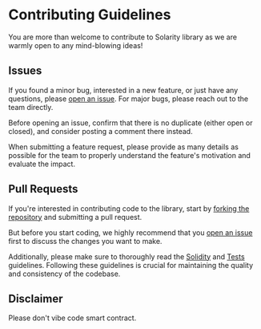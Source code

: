 # Contributing Guidelines

You are more than welcome to contribute to Solarity library as we are warmly open to any mind-blowing ideas!

## Issues

If you found a minor bug, interested in a new feature, or just have any questions, please [open an issue](https://github.com/dl-solarity/solidity-lib/issues/new/choose). For major bugs, please reach out to the team directly.

Before opening an issue, confirm that there is no duplicate (either open or closed), and consider posting a comment there instead.

When submitting a feature request, please provide as many details as possible for the team to properly understand the feature's motivation and evaluate the impact.

## Pull Requests

If you're interested in contributing code to the library, start by [forking the repository](https://github.com/dl-solarity/solidity-lib/fork) and submitting a pull request. 

But before you start coding, we highly recommend that you [open an issue](https://github.com/dl-solarity/solidity-lib/issues/new/choose) first to discuss the changes you want to make. 

Additionally, please make sure to thoroughly read the [Solidity](https://docs.solarity.dev/docs/getting-started/contribution/solidity) and [Tests](https://docs.solarity.dev/docs/getting-started/contribution/tests) guidelines. Following these guidelines is crucial for maintaining the quality and consistency of the codebase.

## Disclaimer

Please don't vibe code smart contract.
